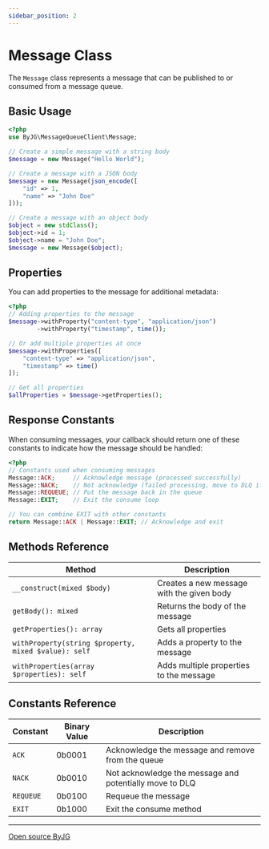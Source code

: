 ```yaml
---
sidebar_position: 2
---
```


# Message Class

The `Message` class represents a message that can be published to or consumed from a message queue.

## Basic Usage

```php
<?php
use ByJG\MessageQueueClient\Message;

// Create a simple message with a string body
$message = new Message("Hello World");

// Create a message with a JSON body
$message = new Message(json_encode([
    "id" => 1,
    "name" => "John Doe"
]));

// Create a message with an object body
$object = new stdClass();
$object->id = 1;
$object->name = "John Doe";
$message = new Message($object);
```

## Properties

You can add properties to the message for additional metadata:

```php
<?php
// Adding properties to the message
$message->withProperty("content-type", "application/json")
        ->withProperty("timestamp", time());

// Or add multiple properties at once
$message->withProperties([
    "content-type" => "application/json",
    "timestamp" => time()
]);

// Get all properties
$allProperties = $message->getProperties();
```

## Response Constants

When consuming messages, your callback should return one of these constants to indicate how the message should be handled:

```php
<?php
// Constants used when consuming messages
Message::ACK;     // Acknowledge message (processed successfully)
Message::NACK;    // Not acknowledge (failed processing, move to DLQ if configured)
Message::REQUEUE; // Put the message back in the queue
Message::EXIT;    // Exit the consume loop

// You can combine EXIT with other constants
return Message::ACK | Message::EXIT; // Acknowledge and exit
```

## Methods Reference

| Method                                               | Description                               |
|------------------------------------------------------|-------------------------------------------|
| `__construct(mixed $body)`                           | Creates a new message with the given body |
| `getBody(): mixed`                                   | Returns the body of the message           |
| `getProperties(): array`                             | Gets all properties                       |
| `withProperty(string $property, mixed $value): self` | Adds a property to the message            |
| `withProperties(array $properties): self`            | Adds multiple properties to the message   |

## Constants Reference

| Constant  | Binary Value | Description                                             |
|-----------|--------------|---------------------------------------------------------|
| `ACK`     | 0b0001       | Acknowledge the message and remove from the queue       |
| `NACK`    | 0b0010       | Not acknowledge the message and potentially move to DLQ |
| `REQUEUE` | 0b0100       | Requeue the message                                     |
| `EXIT`    | 0b1000       | Exit the consume method                                 |

----
[Open source ByJG](http://opensource.byjg.com) 